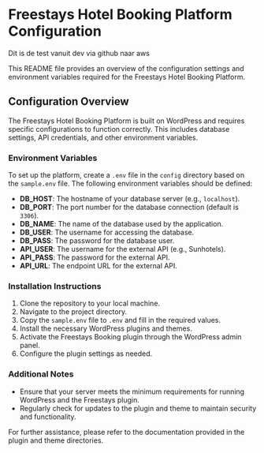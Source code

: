 # Freestays Hotel Booking Platform Configuration
Dit is de test vanuit dev via github naar aws

This README file provides an overview of the configuration settings and environment variables required for the Freestays Hotel Booking Platform.

## Configuration Overview

The Freestays Hotel Booking Platform is built on WordPress and requires specific configurations to function correctly. This includes database settings, API credentials, and other environment variables.

### Environment Variables

To set up the platform, create a `.env` file in the `config` directory based on the `sample.env` file. The following environment variables should be defined:

- **DB_HOST**: The hostname of your database server (e.g., `localhost`).
- **DB_PORT**: The port number for the database connection (default is `3306`).
- **DB_NAME**: The name of the database used by the application.
- **DB_USER**: The username for accessing the database.
- **DB_PASS**: The password for the database user.
- **API_USER**: The username for the external API (e.g., Sunhotels).
- **API_PASS**: The password for the external API.
- **API_URL**: The endpoint URL for the external API.

### Installation Instructions

1. Clone the repository to your local machine.
2. Navigate to the project directory.
3. Copy the `sample.env` file to `.env` and fill in the required values.
4. Install the necessary WordPress plugins and themes.
5. Activate the Freestays Booking plugin through the WordPress admin panel.
6. Configure the plugin settings as needed.

### Additional Notes

- Ensure that your server meets the minimum requirements for running WordPress and the Freestays plugin.
- Regularly check for updates to the plugin and theme to maintain security and functionality.

For further assistance, please refer to the documentation provided in the plugin and theme directories.